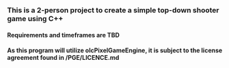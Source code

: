 ### This is a 2-person project to create a simple top-down shooter game using C++ 

#### Requirements and timeframes are TBD

#### As this program will utilize olcPixelGameEngine, it is subject to the license agreement found in /PGE/LICENCE.md